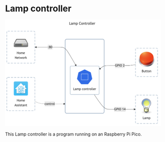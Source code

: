# Lamp controller

![diagram](../../docs/diagrams/out/apps/lamp-controller.png)

This Lamp controller is a program running on an Raspberry Pi Pico.
